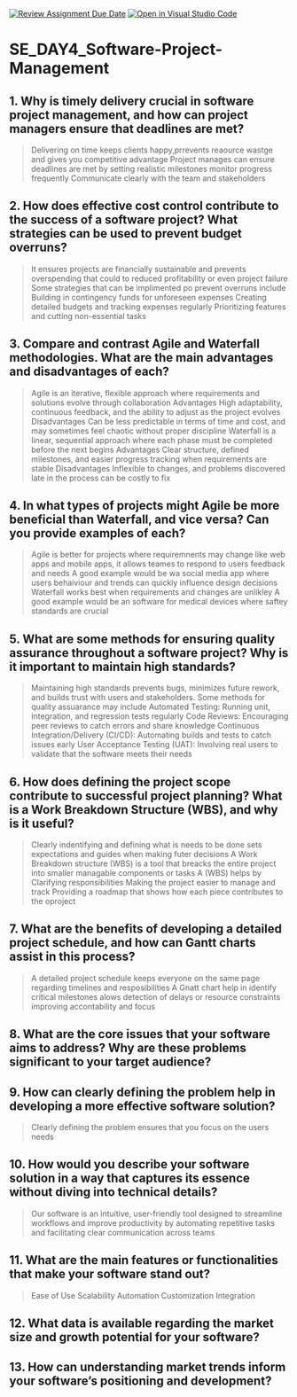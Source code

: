 [![Review Assignment Due Date](https://classroom.github.com/assets/deadline-readme-button-22041afd0340ce965d47ae6ef1cefeee28c7c493a6346c4f15d667ab976d596c.svg)](https://classroom.github.com/a/9pw6JKcu)
[![Open in Visual Studio Code](https://classroom.github.com/assets/open-in-vscode-2e0aaae1b6195c2367325f4f02e2d04e9abb55f0b24a779b69b11b9e10269abc.svg)](https://classroom.github.com/online_ide?assignment_repo_id=18458918&assignment_repo_type=AssignmentRepo)
# SE_DAY4_Software-Project-Management
## 1. Why is timely delivery crucial in software project management, and how can project managers ensure that deadlines are met? 
>Delivering on time keeps clients happy,prrevents reaource wastge and gives you competitive advantage
>Project manages can ensure deadlines are met by
>setting realistic milestones
>monitor progress frequently
>Communicate clearly with the team and stakeholders

## 2. How does effective cost control contribute to the success of a software project? What strategies can be used to prevent budget overruns?
>It ensures projects are financially sustainable and prevents overspending that could to reduced profitability or even project failure
>Some strategies that can be implimented po prevent overruns include
>Building in contingency funds for unforeseen expenses
>Creating detailed budgets and tracking expenses regularly
>Prioritizing features and cutting non-essential tasks

## 3. Compare and contrast Agile and Waterfall methodologies. What are the main advantages and disadvantages of each?
>Agile is an iterative, flexible approach where requirements and solutions evolve through collaboration
>Advantages High adaptability, continuous feedback, and the ability to adjust as the project evolves
>Disadvantages Can be less predictable in terms of time and cost, and may sometimes feel chaotic without proper discipline
>Waterfall is a linear, sequential approach where each phase must be completed before the next begins
>Advantages Clear structure, defined milestones, and easier progress tracking when requirements are stable
>Disadvantages Inflexible to changes, and problems discovered late in the process can be costly to fix

## 4. In what types of projects might Agile be more beneficial than Waterfall, and vice versa? Can you provide examples of each?
>Agile is better for projects where requiremnents may change like web apps and mobile apps,  it allows teames to respond to users feedback and needs
>A good example would be wa social media app where users behaiviour and trends can quickly influence design decisions
>Waterfall works best when requirements and changes are unlikley
>A good example would be an software for medical devices where saftey standards are crucial

## 5. What are some methods for ensuring quality assurance throughout a software project? Why is it important to maintain high standards?
>Maintaining high standards prevents bugs, minimizes future rework, and builds trust with users and stakeholders.
>Some methods for quality assuarance may include
> Automated Testing: Running unit, integration, and regression tests regularly
>Code Reviews: Encouraging peer reviews to catch errors and share knowledge
>Continuous Integration/Delivery (CI/CD): Automating builds and tests to catch issues early
>User Acceptance Testing (UAT): Involving real users to validate that the software meets their needs

## 6. How does defining the project scope contribute to successful project planning? What is a Work Breakdown Structure (WBS), and why is it useful?
>Clearly indentifying and defining what is needs to be done sets expectations and guides when making futer decisions
>A Work Breakdown structure (WBS) is a tool that breacks the entire project into smaller managable components or tasks
>A (WBS) helps by
>Clarifying responsibilities
>Making the project easier to manage and track
>Providing a roadmap that shows how each piece contributes to the oproject

## 7. What are the benefits of developing a detailed project schedule, and how can Gantt charts assist in this process?
>A detailed project schedule keeps everyone on the same page regarding timelines and resposibilities
>A Gnatt chart help in
>identify critical milestones
>alows detection of delays or resource constraints
>improving accontability and focus
## 8. What are the core issues that your software aims to address? Why are these problems significant to your target audience?

## 9. How can clearly defining the problem help in developing a more effective software solution?
>Clearly defining the problem ensures that you focus on the users needs

## 10. How would you describe your software solution in a way that captures its essence without diving into technical details?
>Our software is an intuitive, user-friendly tool designed to streamline workflows and improve productivity by automating repetitive tasks and facilitating clear communication across teams
## 11. What are the main features or functionalities that make your software stand out?
>Ease of Use
>Scalability
>Automation
>Customization
>Integration

## 12. What data is available regarding the market size and growth potential for your software?

## 13. How can understanding market trends inform your software’s positioning and development?
